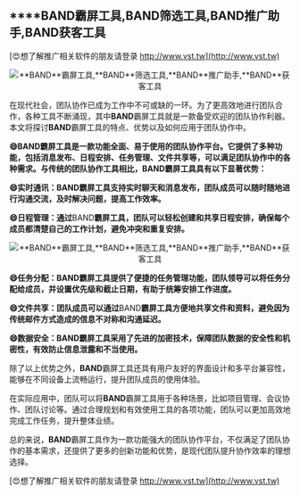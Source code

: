 ## ****BAND**霸屏工具,**BAND**筛选工具,**BAND**推广助手,**BAND**获客工具**

[😍想了解推广相关软件的朋友请登录 http://www.vst.tw](http://www.vst.tw)

 <center><img src="https://vst.tw/MP4/tuiguang/png/8.png" alt="**BAND**霸屏工具,**BAND**筛选工具,**BAND**推广助手,**BAND**获客工具"></center>

在现代社会，团队协作已成为工作中不可或缺的一环。为了更高效地进行团队合作，各种工具不断涌现，其中**BAND**霸屏工具就是一款备受欢迎的团队协作利器。本文将探讨**BAND**霸屏工具的特点、优势以及如何应用于团队协作中。

**😄**BAND**霸屏工具是一款功能全面、易于使用的团队协作平台。它提供了多种功能，包括消息发布、日程安排、任务管理、文件共享等，可以满足团队协作中的各种需求。与传统的团队协作工具相比，**BAND**霸屏工具具有以下显著优势：**

**😄实时通讯：**BAND**霸屏工具支持实时聊天和消息发布，团队成员可以随时随地进行沟通交流，及时解决问题，提高工作效率。**

**😄日程管理：通过**BAND**霸屏工具，团队可以轻松创建和共享日程安排，确保每个成员都清楚自己的工作计划，避免冲突和重复安排。**

 <center><img src="https://vst.tw/MP4/tuiguang/png/4.png" alt="**BAND**霸屏工具,**BAND**筛选工具,**BAND**推广助手,**BAND**获客工具"></center>

**😄任务分配：**BAND**霸屏工具提供了便捷的任务管理功能，团队领导可以将任务分配给成员，并设置优先级和截止日期，有助于统筹安排工作进度。**

**😄文件共享：团队成员可以通过**BAND**霸屏工具方便地共享文件和资料，避免因为传统邮件方式造成的信息不对称和沟通延迟。**

**😄数据安全：**BAND**霸屏工具采用了先进的加密技术，保障团队数据的安全性和机密性，有效防止信息泄露和不当使用。**

除了以上优势之外，**BAND**霸屏工具还具有用户友好的界面设计和多平台兼容性，能够在不同设备上流畅运行，提升团队成员的使用体验。

在实际应用中，团队可以将**BAND**霸屏工具用于各种场景，比如项目管理、会议协作、团队讨论等。通过合理规划和有效使用工具的各项功能，团队可以更加高效地完成工作任务，提升整体业绩。

总的来说，**BAND**霸屏工具作为一款功能强大的团队协作平台，不仅满足了团队协作的基本需求，还提供了更多的创新功能和优势，是现代团队提升协作效率的理想选择。

[😍想了解推广相关软件的朋友请登录 http://www.vst.tw](http://www.vst.tw)



